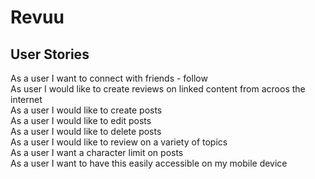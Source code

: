 # Revuu

## User Stories

As a user I want to connect with friends - follow </br>
As  user I would like to create reviews on linked content from acroos the internet </br>
As a user I would like to create posts </br>
As a user I would like to edit posts </br>
As a user I would like to delete posts </br>
As a user I would like to review on a variety of topics </br>
As a user I want a character limit on posts </br>
As a user I want to have this easily accessible on my mobile device </br>
